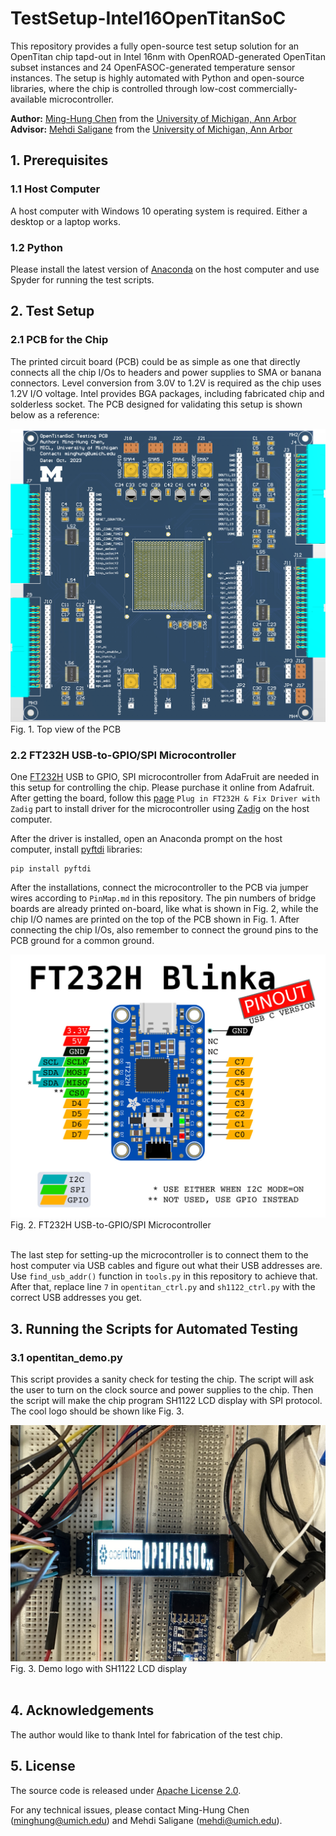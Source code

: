 # TestSetup-Intel16OpenTitanSoC

This repository provides a fully open-source test setup solution for an OpenTitan chip tapd-out in Intel 16nm with OpenROAD-generated OpenTitan subset instances and 24 OpenFASOC-generated temperature sensor instances. The setup is highly automated with Python and open-source libraries, where the chip is controlled through low-cost commercially-available microcontroller.

**Author:** [Ming-Hung Chen](https://www.linkedin.com/in/ming-hung-chen-85ab311b6/) from the [University of Michigan, Ann Arbor](https://micl.engin.umich.edu)
\
**Advisor:** [Mehdi Saligane](https://www.linkedin.com/in/mehdi-saligane/) from the [University of Michigan, Ann Arbor](https://micl.engin.umich.edu)

## 1. Prerequisites
### 1.1 **Host Computer**
A host computer with Windows 10 operating system is required. Either a desktop or a laptop works.

### 1.2 **Python**
Please install the latest version of [Anaconda](https://www.anaconda.com/products/individual) on the host computer and use Spyder for running the test scripts.

## 2. Test Setup
### 2.1 **PCB for the Chip**
The printed circuit board (PCB) could be as simple as one that directly connects all the chip I/Os to headers and power supplies to SMA or banana connectors. Level conversion from 3.0V to 1.2V is required as the chip uses 1.2V I/O voltage. Intel provides BGA packages, including fabricated  chip and solderless socket. The PCB designed for validating this setup is shown below as a reference:

<img src="./img/PCB.png" width="600">
Fig. 1. Top view of the PCB

### 2.2 **FT232H USB-to-GPIO/SPI Microcontroller**
One [FT232H](https://www.adafruit.com/product/2264#description) USB to GPIO, SPI microcontroller from AdaFruit are needed in this setup for controlling the chip. Please purchase it online from Adafruit. After getting the board, follow this [page](https://learn.adafruit.com/circuitpython-on-any-computer-with-ft232h/windows) `Plug in FT232H & Fix Driver with Zadig` part to install driver for the microcontroller using [Zadig](https://zadig.akeo.ie) on the host computer.

After the driver is installed, open an Anaconda prompt on the host computer, install [pyftdi](https://eblot.github.io/pyftdi/api/spi.html) libraries:

```  
pip install pyftdi 
```

After the installations, connect the microcontroller to the PCB via jumper wires according to `PinMap.md` in this repository. The pin numbers of bridge boards are already printed on-board, like what is shown in Fig. 2, while the chip I/O names are printed on the top of the PCB shown in Fig. 1. After connecting the chip I/Os, also remember to connect the ground pins to the PCB ground for a common ground.

<img src="./img/FT232H.jpg" width="600">
Fig. 2. FT232H USB-to-GPIO/SPI Microcontroller
<br /><br />

The last step for setting-up the microcontroller is to connect them to the host computer via USB cables and figure out what their USB addresses are. Use `find_usb_addr()` function in `tools.py` in this repository to achieve that. After that, replace line `7` in `opentitan_ctrl.py` and `sh1122_ctrl.py` with the correct USB addresses you get.

## 3. Running the Scripts for Automated Testing

### 3.1 **opentitan_demo.py**
This script provides a sanity check for testing the chip. The script will ask the user to turn on the clock source and power supplies to the chip. Then the script will make the chip program SH1122 LCD display with SPI protocol. The cool logo should be shown like Fig. 3.

<img src="./img/logo.jpg" width="600">
Fig. 3. Demo logo with SH1122 LCD display
<br /><br />

## 4. Acknowledgements
The author would like to thank Intel for fabrication of the test chip.

## 5. License
The source code is released under [Apache License 2.0](https://www.apache.org/licenses/LICENSE-2.0).

For any technical issues, please contact Ming-Hung Chen (minghung@umich.edu) and Mehdi Saligane (mehdi@umich.edu).